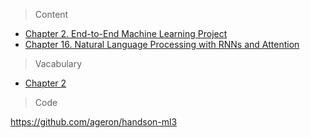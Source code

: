 > Content

* [Chapter 2. End-to-End Machine Learning Project](AI/HandsOnMachineLearning/Chapter2.md)
* [Chapter 16. Natural Language Processing with RNNs and Attention](AI/HandsOnMachineLearning/Chapter16.md)

> Vacabulary

* [Chapter 2](AI/HandsOnMachineLearning/Vocab2.md)

> Code

https://github.com/ageron/handson-ml3
